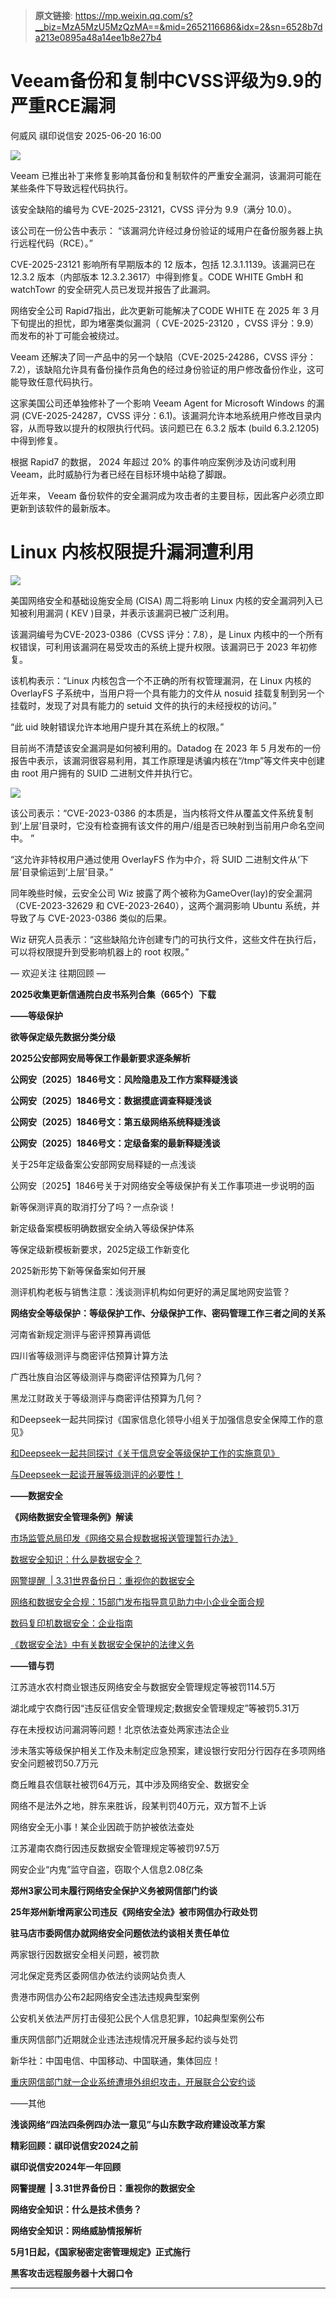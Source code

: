 > **原文链接**: https://mp.weixin.qq.com/s?__biz=MzA5MzU5MzQzMA==&mid=2652116686&idx=2&sn=6528b7da213e0895a48a14ee1b8e27b4

#  Veeam备份和复制中CVSS评级为9.9的严重RCE漏洞  
何威风  祺印说信安   2025-06-20 16:00  
  
![](https://mmbiz.qpic.cn/sz_mmbiz_png/rTibWNx9ARWmaQkv2PibFz8aysAjoTo9H0xYKKbjxzAZCWAAZre2zWhgf04g0x24bSo8x0sEagtviclXqyvyPlic5A/640?wx_fmt=png&from=appmsg "")  
  
Veeam 已推出补丁来修复影响其备份和复制软件的严重安全漏洞，该漏洞可能在某些条件下导致远程代码执行。  
  
该安全缺陷的编号为 CVE-2025-23121，CVSS 评分为 9.9（满分 10.0）。  
  
该公司在一份公告中表示： “该漏洞允许经过身份验证的域用户在备份服务器上执行远程代码（RCE）。”  
  
CVE-2025-23121 影响所有早期版本的 12 版本，包括 12.3.1.1139。该漏洞已在 12.3.2 版本（内部版本 12.3.2.3617）中得到修复。CODE WHITE GmbH 和 watchTowr 的安全研究人员已发现并报告了此漏洞。  
  
网络安全公司 Rapid7指出，此次更新可能解决了CODE WHITE 在 2025 年 3 月下旬提出的担忧，即为堵塞类似漏洞（ CVE-2025-23120 ，CVSS 评分：9.9）而发布的补丁可能会被绕过。  
  
Veeam 还解决了同一产品中的另一个缺陷（CVE-2025-24286，CVSS 评分：7.2），该缺陷允许具有备份操作员角色的经过身份验证的用户修改备份作业，这可能导致任意代码执行。  
  
这家美国公司还单独修补了一个影响 Veeam Agent for Microsoft Windows 的漏洞 (CVE-2025-24287，CVSS 评分：6.1)。该漏洞允许本地系统用户修改目录内容，从而导致以提升的权限执行代码。该问题已在 6.3.2 版本 (build 6.3.2.1205) 中得到修复。  
  
根据 Rapid7 的数据， 2024 年超过 20% 的事件响应案例涉及访问或利用 Veeam，此时威胁行为者已经在目标环境中站稳了脚跟。  
  
近年来， Veeam 备份软件的安全漏洞成为攻击者的主要目标，因此客户必须立即更新到该软件的最新版本。  
# Linux 内核权限提升漏洞遭利用  
  
![](https://mmbiz.qpic.cn/sz_mmbiz_png/rTibWNx9ARWmaQkv2PibFz8aysAjoTo9H0hug3N3Qof95Xt4g2DZD7tGoV44S5XNnmIqsEUlUgsS2Lc3rMDzhicmQ/640?wx_fmt=png&from=appmsg "")  
  
美国网络安全和基础设施安全局 (CISA) 周二将影响 Linux 内核的安全漏洞列入已知被利用漏洞 ( KEV )目录，并表示该漏洞已被广泛利用。  
  
该漏洞编号为CVE-2023-0386（CVSS 评分：7.8），是 Linux 内核中的一个所有权错误，可利用该漏洞在易受攻击的系统上提升权限。该漏洞已于 2023 年初修复。  
  
该机构表示：“Linux 内核包含一个不正确的所有权管理漏洞，在 Linux 内核的 OverlayFS 子系统中，当用户将一个具有能力的文件从 nosuid 挂载复制到另一个挂载时，发现了对具有能力的 setuid 文件的执行的未经授权的访问。”  
  
“此 uid 映射错误允许本地用户提升其在系统上的权限。”  
  
目前尚不清楚该安全漏洞是如何被利用的。Datadog 在 2023 年 5 月发布的一份报告中表示，该漏洞很容易利用，其工作原理是诱骗内核在“/tmp”等文件夹中创建由 root 用户拥有的 SUID 二进制文件并执行它。  
  
![](https://mmbiz.qpic.cn/sz_mmbiz_png/rTibWNx9ARWmaQkv2PibFz8aysAjoTo9H0z8WhouG0kX1Ry9uYmc2J9AKHy8NliaecBx8XoPXwuEk4RPz1Yj5T5kw/640?wx_fmt=png&from=appmsg "")  
  
该公司表示：“CVE-2023-0386 的本质是，当内核将文件从覆盖文件系统复制到‘上层’目录时，它没有检查拥有该文件的用户/组是否已映射到当前用户命名空间中。 ”  
  
“这允许非特权用户通过使用 OverlayFS 作为中介，将 SUID 二进制文件从‘下层’目录偷运到‘上层’目录。”  
  
同年晚些时候，云安全公司 Wiz 披露了两个被称为GameOver(lay)的安全漏洞（CVE-2023-32629 和 CVE-2023-2640），这两个漏洞影响 Ubuntu 系统，并导致了与 CVE-2023-0386 类似的后果。  
  
Wiz 研究人员表示：“这些缺陷允许创建专门的可执行文件，这些文件在执行后，可以将权限提升到受影响机器上的 root 权限。”  
  
  
— 欢迎关注 往期回顾 —  
  
**2025收集更新信通院白皮书系列合集（665个）下载**  
  
**——等级保护**  
  
**欲等保定级先数据分类分级**  
  
**2025公安部网安局等保工作最新要求逐条解析**  
  
**公网安〔2025〕1846号文：风险隐患及工作方案释疑浅谈**  
  
**公网安〔2025〕1846号文：数据摸底调查释疑浅谈**  
  
**公网安〔2025〕1846号文：第五级网络系统释疑浅谈**  
  
**公网安〔2025〕1846号文：定级备案的最新释疑浅谈**  
  
关于25年定级备案公安部网安局释疑的一点浅谈  
  
公网安〔2025】1846号关于对网络安全等级保护有关工作事项进一步说明的函  
  
新等保测评真的取消打分了吗？一点杂谈！  
  
新定级备案模板明确数据安全纳入等级保护体系  
  
等保定级新模板新要求，2025定级工作新变化  
  
2025新形势下新等保备案如何开展  
  
测评机构老板与销售注意：浅谈测评机构如何更好的满足属地网安监管？  
  
**网络安全等级保护：等级保护工作、分级保护工作、密码管理工作三者之间的关系**  
  
河南省新规定测评与密评预算再调低  
  
四川省等级测评与商密评估预算计算方法  
  
广西壮族自治区等级测评与商密评估预算为几何？  
  
黑龙江财政关于等级测评与商密评估预算为几何？  
  
和Deepseek一起共同探讨《国家信息化领导小组关于加强信息安全保障工作的意见》  
  
[和Deepseek一起共同探讨《关于信息安全等级保护工作的实施意见》](https://mp.weixin.qq.com/s?__biz=MzA5MzU5MzQzMA==&mid=2652114684&idx=1&sn=59de3b0fa94b3ea300beb1fcdb5b87ae&scene=21#wechat_redirect)  
  
  
[与Deepseek一起谈开展等级测评的必要性！](https://mp.weixin.qq.com/s?__biz=MzA5MzU5MzQzMA==&mid=2652114693&idx=1&sn=dd12972dcbea1242e5064ae4189a0dbb&scene=21#wechat_redirect)  
  
  
**——数据安全**  
  
**《网络数据安全管理条例》解读**  
  
[市场监管总局印发《网络交易合规数据报送管理暂行办法》](https://mp.weixin.qq.com/s?__biz=MzA5MzU5MzQzMA==&mid=2652115101&idx=1&sn=96dcac6598142fe6dd586ef5e25a5f6d&scene=21#wechat_redirect)  
  
  
[数据安全知识：什么是数据安全？](https://mp.weixin.qq.com/s?__biz=MzA5MzU5MzQzMA==&mid=2652115054&idx=2&sn=8ade5187e9f888e9410ac5e767f1e5a4&scene=21#wechat_redirect)  
  
  
[网警提醒  | 3.31世界备份日：重视你的数据安全](https://mp.weixin.qq.com/s?__biz=MzA5MzU5MzQzMA==&mid=2652115051&idx=1&sn=39dd57267f30159901f085fa8b5e5bf2&scene=21#wechat_redirect)  
  
  
[网络和数据安全合规：15部门发布指导意见助力中小企业全面合规](https://mp.weixin.qq.com/s?__biz=MzA5MzU5MzQzMA==&mid=2652114753&idx=1&sn=0c1934ada45a9d35dfabc7d3bd0bf2a7&scene=21#wechat_redirect)  
  
  
[数码复印机数据安全：企业指南](https://mp.weixin.qq.com/s?__biz=MzA5MzU5MzQzMA==&mid=2652114562&idx=1&sn=16249810510fec23333e8818bc38172c&scene=21#wechat_redirect)  
  
  
[《数据安全法》中有关数据安全保护的法律义务](https://mp.weixin.qq.com/s?__biz=MzA5MzU5MzQzMA==&mid=2652114424&idx=1&sn=7a938534cfca30a867cd5789c205aa37&scene=21#wechat_redirect)  
  
  
**——错与罚**  
  
江苏涟水农村商业银违反网络安全与数据安全管理规定等被罚114.5万  
  
湖北咸宁农商行因“违反征信安全管理规定;数据安全管理规定”等被罚5.31万  
  
存在未授权访问漏洞等问题！北京依法查处两家违法企业  
  
涉未落实等级保护相关工作及未制定应急预案，建设银行安阳分行因存在多项网络安全问题被罚50.7万元  
  
商丘睢县农信联社被罚64万元，其中涉及网络安全、数据安全  
  
网络不是法外之地，胖东来胜诉，段某判罚40万元，双方暂不上诉  
  
网络安全无小事！某企业因疏于防护被依法查处  
  
江苏灌南农商行因违反数据安全管理规定等被罚97.5万  
  
网安企业“内鬼”监守自盗，窃取个人信息2.08亿条  
  
**郑州3家公司未履行网络安全保护义务被网信部门约谈**  
  
**25年郑州新增两家公司违反《网络安全法》被市网信办行政处罚**  
  
**驻马店市委网信办就网络安全问题依法约谈相关责任单位**  
  
两家银行因数据安全相关问题，被罚款  
  
河北保定竞秀区委网信办依法约谈网站负责人  
  
贵港市网信办公布2起网络安全违法违规典型案例  
  
公安机关依法严厉打击侵犯公民个人信息犯罪，10起典型案例公布  
  
重庆网信部门近期就企业违法违规情况开展多起约谈与处罚  
  
新华社：中国电信、中国移动、中国联通，集体回应！  
  
[重庆网信部门就一企业系统遭境外组织攻击，开展联合公安约谈](https://mp.weixin.qq.com/s?__biz=MzA5MzU5MzQzMA==&mid=2652114884&idx=1&sn=34dcbb8e986a5b2104700262223aed13&scene=21#wechat_redirect)  
  
  
——其他  
  
**浅谈网络“四法四条例四办法一意见”与山东数字政府建设改革方案**  
  
**精彩回顾：祺印说信安2024之前**  
  
**祺印说信安2024年一年回顾**  
  
**网警提醒  | 3.31世界备份日：重视你的数据安全**  
  
**网络安全知识：什么是技术债务？**  
  
**网络安全知识：网络威胁情报解析**  
  
**5月1日起，《国家秘密定密管理规定》正式施行**  
  
**黑客攻击远程服务器十大弱口令**  
  
****  
